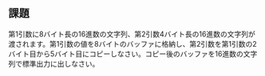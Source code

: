 ## 課題
第1引数に8バイト長の16進数の文字列、第2引数4バイト長の16進数の文字列が渡されます。第1引数の値を8バイトのバッファに格納し、第2引数を第1引数の2バイト目から5バイト目にコピーしなさい。コピー後のバッファを16進数の文字列で標準出力に出しなさい。
